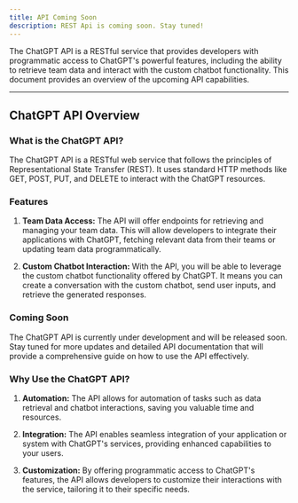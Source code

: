 ```yaml
---
title: API Coming Soon
description: REST Api is coming soon. Stay tuned!
---
```


The ChatGPT API is a RESTful service that provides developers with programmatic access to ChatGPT's powerful features, including the ability to retrieve team data and interact with the custom chatbot functionality. This document provides an overview of the upcoming API capabilities.

---

## **ChatGPT API Overview**

### **What is the ChatGPT API?**

The ChatGPT API is a RESTful web service that follows the principles of Representational State Transfer (REST). It uses standard HTTP methods like GET, POST, PUT, and DELETE to interact with the ChatGPT resources.

### **Features**

1. **Team Data Access:** The API will offer endpoints for retrieving and managing your team data. This will allow developers to integrate their applications with ChatGPT, fetching relevant data from their teams or updating team data programmatically.

2. **Custom Chatbot Interaction:** With the API, you will be able to leverage the custom chatbot functionality offered by ChatGPT. It means you can create a conversation with the custom chatbot, send user inputs, and retrieve the generated responses.

### **Coming Soon**

The ChatGPT API is currently under development and will be released soon. Stay tuned for more updates and detailed API documentation that will provide a comprehensive guide on how to use the API effectively.

### **Why Use the ChatGPT API?**

1. **Automation:** The API allows for automation of tasks such as data retrieval and chatbot interactions, saving you valuable time and resources.

2. **Integration:** The API enables seamless integration of your application or system with ChatGPT's services, providing enhanced capabilities to your users.

3. **Customization:** By offering programmatic access to ChatGPT's features, the API allows developers to customize their interactions with the service, tailoring it to their specific needs.
